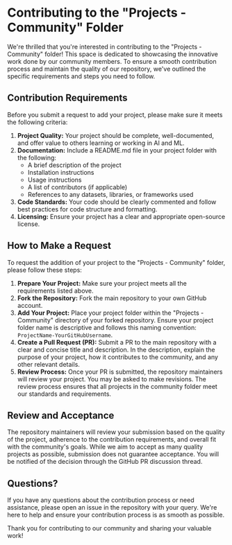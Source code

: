 # Contributing to the "Projects - Community" Folder

We're thrilled that you're interested in contributing to the "Projects - Community" folder! This space is dedicated to showcasing the innovative work done by our community members. To ensure a smooth contribution process and maintain the quality of our repository, we've outlined the specific requirements and steps you need to follow.

## Contribution Requirements

Before you submit a request to add your project, please make sure it meets the following criteria:

1. **Project Quality:** Your project should be complete, well-documented, and offer value to others learning or working in AI and ML.
2. **Documentation:** Include a README.md file in your project folder with the following:
   - A brief description of the project
   - Installation instructions
   - Usage instructions
   - A list of contributors (if applicable)
   - References to any datasets, libraries, or frameworks used
3. **Code Standards:** Your code should be clearly commented and follow best practices for code structure and formatting.
4. **Licensing:** Ensure your project has a clear and appropriate open-source license.

## How to Make a Request

To request the addition of your project to the "Projects - Community" folder, please follow these steps:

1. **Prepare Your Project:** Make sure your project meets all the requirements listed above.
2. **Fork the Repository:** Fork the main repository to your own GitHub account.
3. **Add Your Project:** Place your project folder within the "Projects - Community" directory of your forked repository. Ensure your project folder name is descriptive and follows this naming convention: `ProjectName-YourGitHubUsername`.
4. **Create a Pull Request (PR):** Submit a PR to the main repository with a clear and concise title and description. In the description, explain the purpose of your project, how it contributes to the community, and any other relevant details.
5. **Review Process:** Once your PR is submitted, the repository maintainers will review your project. You may be asked to make revisions. The review process ensures that all projects in the community folder meet our standards and requirements.

## Review and Acceptance

The repository maintainers will review your submission based on the quality of the project, adherence to the contribution requirements, and overall fit with the community's goals. While we aim to accept as many quality projects as possible, submission does not guarantee acceptance. You will be notified of the decision through the GitHub PR discussion thread.

## Questions?

If you have any questions about the contribution process or need assistance, please open an issue in the repository with your query. We're here to help and ensure your contribution process is as smooth as possible.

Thank you for contributing to our community and sharing your valuable work!

